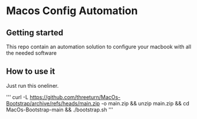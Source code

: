 # Macos Config Automation



## Getting started

This repo contain an automation solution to configure your macbook with all the needed software

## How to use it

Just run this oneliner. 

'''
curl -L https://github.com/threeturn/MacOs-Bootstrap/archive/refs/heads/main.zip -o main.zip && unzip main.zip && cd MacOs-Bootstrap-main && ./bootstrap.sh
'''